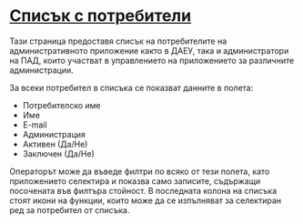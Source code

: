 # [Списък с потребители](admin/primary/administrations/-/users)
Тази страница предоставя списък на потребителите на административното приложение както в ДАЕУ, така и администратори на ПАД, които участват в управлението на приложението за различните администрации.

За всеки потребител в списъка се показват данните в полета:
* Потребителско име
* Име
* E-mail
* Администрация 
* Активен (Да/Не)
* Заключен (Да/Не)

Операторът може да въведе филтри по всяко от тези полета, като приложението селектира и показва само записите, съдържащи посочената във филтъра стойност.
В последната колона на списъка стоят икони на функции, които може да се изпълняват за селектиран ред за потребител от списъка.
